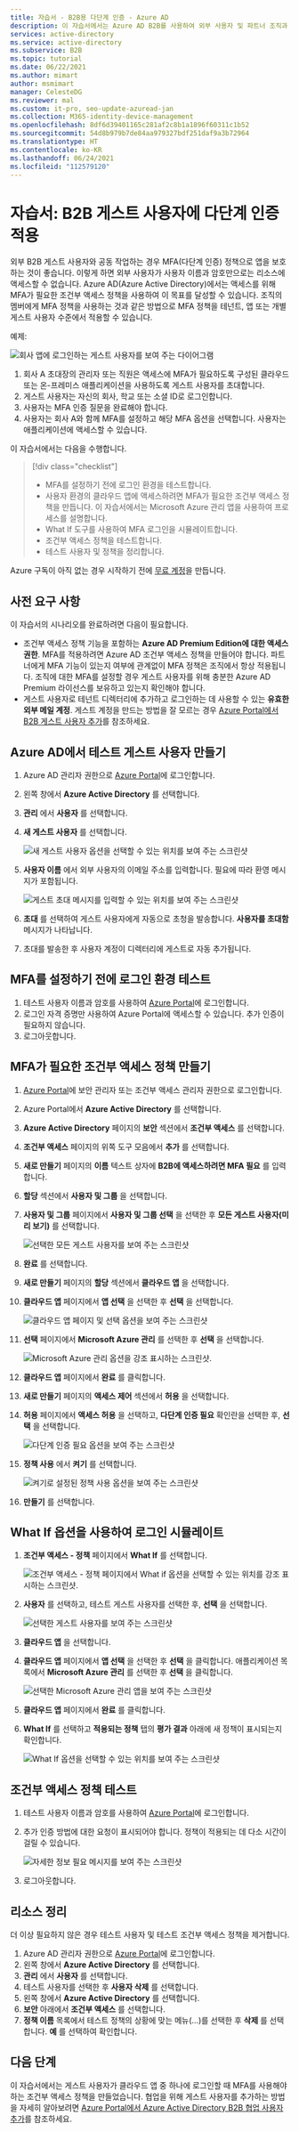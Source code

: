 ```yaml
---
title: 자습서 - B2B용 다단계 인증 - Azure AD
description: 이 자습서에서는 Azure AD B2B를 사용하여 외부 사용자 및 파트너 조직과 협업할 때 MFA(다단계 인증)를 요구하는 방법에 대해 알아봅니다.
services: active-directory
ms.service: active-directory
ms.subservice: B2B
ms.topic: tutorial
ms.date: 06/22/2021
ms.author: mimart
author: msmimart
manager: CelesteDG
ms.reviewer: mal
ms.custom: it-pro, seo-update-azuread-jan
ms.collection: M365-identity-device-management
ms.openlocfilehash: 8df6d39401165c281af2c8b1a1896f60311c1b52
ms.sourcegitcommit: 54d8b979b7de84aa979327bdf251daf9a3b72964
ms.translationtype: HT
ms.contentlocale: ko-KR
ms.lasthandoff: 06/24/2021
ms.locfileid: "112579120"
---
```

# <a name="tutorial-enforce-multi-factor-authentication-for-b2b-guest-users"></a>자습서: B2B 게스트 사용자에 다단계 인증 적용

외부 B2B 게스트 사용자와 공동 작업하는 경우 MFA(다단계 인증) 정책으로 앱을 보호하는 것이 좋습니다. 이렇게 하면 외부 사용자가 사용자 이름과 암호만으로는 리소스에 액세스할 수 없습니다. Azure AD(Azure Active Directory)에서는 액세스를 위해 MFA가 필요한 조건부 액세스 정책을 사용하여 이 목표를 달성할 수 있습니다. 조직의 멤버에게 MFA 정책을 사용하는 것과 같은 방법으로 MFA 정책을 테넌트, 앱 또는 개별 게스트 사용자 수준에서 적용할 수 있습니다.

예제:

![회사 앱에 로그인하는 게스트 사용자를 보여 주는 다이어그램](media/tutorial-mfa/aad-b2b-mfa-example.png)

1. 회사 A 초대장의 관리자 또는 직원은 액세스에 MFA가 필요하도록 구성된 클라우드 또는 온-프레미스 애플리케이션을 사용하도록 게스트 사용자를 초대합니다.
1. 게스트 사용자는 자신의 회사, 학교 또는 소셜 ID로 로그인합니다.
1. 사용자는 MFA 인증 질문을 완료해야 합니다. 
1. 사용자는 회사 A와 함께 MFA를 설정하고 해당 MFA 옵션을 선택합니다. 사용자는 애플리케이션에 액세스할 수 있습니다.

이 자습서에서는 다음을 수행합니다.

> [!div class="checklist"]
> - MFA를 설정하기 전에 로그인 환경을 테스트합니다.
> - 사용자 환경의 클라우드 앱에 액세스하려면 MFA가 필요한 조건부 액세스 정책을 만듭니다. 이 자습서에서는 Microsoft Azure 관리 앱을 사용하여 프로세스를 설명합니다.
> - What If 도구를 사용하여 MFA 로그인을 시뮬레이트합니다.
> - 조건부 액세스 정책을 테스트합니다.
> - 테스트 사용자 및 정책을 정리합니다.

Azure 구독이 아직 없는 경우 시작하기 전에 [무료 계정](https://azure.microsoft.com/free/?WT.mc_id=A261C142F)을 만듭니다.

## <a name="prerequisites"></a>사전 요구 사항

이 자습서의 시나리오를 완료하려면 다음이 필요합니다.

- 조건부 액세스 정책 기능을 포함하는 **Azure AD Premium Edition에 대한 액세스 권한**. MFA를 적용하려면 Azure AD 조건부 액세스 정책을 만들어야 합니다. 파트너에게 MFA 기능이 있는지 여부에 관계없이 MFA 정책은 조직에서 항상 적용됩니다. 조직에 대한 MFA를 설정할 경우 게스트 사용자를 위해 충분한 Azure AD Premium 라이선스를 보유하고 있는지 확인해야 합니다. 
- 게스트 사용자로 테넌트 디렉터리에 추가하고 로그인하는 데 사용할 수 있는 **유효한 외부 메일 계정**. 게스트 계정을 만드는 방법을 잘 모르는 경우 [Azure Portal에서 B2B 게스트 사용자 추가](add-users-administrator.md)를 참조하세요.

## <a name="create-a-test-guest-user-in-azure-ad"></a>Azure AD에서 테스트 게스트 사용자 만들기

1. Azure AD 관리자 권한으로 [Azure Portal](https://portal.azure.com/)에 로그인합니다.
2. 왼쪽 창에서 **Azure Active Directory** 를 선택합니다.
3. **관리** 에서 **사용자** 를 선택합니다.
4. **새 게스트 사용자** 를 선택합니다.

    ![새 게스트 사용자 옵션을 선택할 수 있는 위치를 보여 주는 스크린샷](media/tutorial-mfa/tutorial-mfa-user-3.png)

5. **사용자 이름** 에서 외부 사용자의 이메일 주소를 입력합니다. 필요에 따라 환영 메시지가 포함됩니다.

    ![게스트 초대 메시지를 입력할 수 있는 위치를 보여 주는 스크린샷](media/tutorial-mfa/tutorial-mfa-user-4.png)

6. **초대** 를 선택하여 게스트 사용자에게 자동으로 초청을 발송합니다. **사용자를 초대함** 메시지가 나타납니다.
7. 초대를 발송한 후 사용자 계정이 디렉터리에 게스트로 자동 추가됩니다.

## <a name="test-the-sign-in-experience-before-mfa-setup"></a>MFA를 설정하기 전에 로그인 환경 테스트

1. 테스트 사용자 이름과 암호를 사용하여 [Azure Portal](https://portal.azure.com/)에 로그인합니다.
1. 로그인 자격 증명만 사용하여 Azure Portal에 액세스할 수 있습니다. 추가 인증이 필요하지 않습니다.
1. 로그아웃합니다.

## <a name="create-a-conditional-access-policy-that-requires-mfa"></a>MFA가 필요한 조건부 액세스 정책 만들기

1. [Azure Portal](https://portal.azure.com/)에 보안 관리자 또는 조건부 액세스 관리자 권한으로 로그인합니다.
2. Azure Portal에서 **Azure Active Directory** 를 선택합니다.
3. **Azure Active Directory** 페이지의 **보안** 섹션에서 **조건부 액세스** 를 선택합니다.
4. **조건부 액세스** 페이지의 위쪽 도구 모음에서 **추가** 를 선택합니다.
5. **새로 만들기** 페이지의 **이름** 텍스트 상자에 **B2B에 액세스하려면 MFA 필요** 를 입력합니다.
6. **할당** 섹션에서 **사용자 및 그룹** 을 선택합니다.
7. **사용자 및 그룹** 페이지에서 **사용자 및 그룹 선택** 을 선택한 후 **모든 게스트 사용자(미리 보기)** 를 선택합니다.

    ![선택한 모든 게스트 사용자를 보여 주는 스크린샷](media/tutorial-mfa/tutorial-mfa-policy-6.png)
9. **완료** 를 선택합니다.
10. **새로 만들기** 페이지의 **할당** 섹션에서 **클라우드 앱** 을 선택합니다.
11. **클라우드 앱** 페이지에서 **앱 선택** 을 선택한 후 **선택** 을 선택합니다.

    ![클라우드 앱 페이지 및 선택 옵션을 보여 주는 스크린샷](media/tutorial-mfa/tutorial-mfa-policy-10.png)

12. **선택** 페이지에서 **Microsoft Azure 관리** 를 선택한 후 **선택** 을 선택합니다.

    ![Microsoft Azure 관리 옵션을 강조 표시하는 스크린샷.](media/tutorial-mfa/tutorial-mfa-policy-11.png)

13. **클라우드 앱** 페이지에서 **완료** 를 클릭합니다.
14. **새로 만들기** 페이지의 **액세스 제어** 섹션에서 **허용** 을 선택합니다.
15. **허용** 페이지에서 **액세스 허용** 을 선택하고, **다단계 인증 필요** 확인란을 선택한 후, **선택** 을 선택합니다.

    ![다단계 인증 필요 옵션을 보여 주는 스크린샷](media/tutorial-mfa/tutorial-mfa-policy-13.png)

16. **정책 사용** 에서 **켜기** 를 선택합니다.

    ![켜기로 설정된 정책 사용 옵션을 보여 주는 스크린샷](media/tutorial-mfa/tutorial-mfa-policy-14.png)

17. **만들기** 를 선택합니다.

## <a name="use-the-what-if-option-to-simulate-sign-in"></a>What If 옵션을 사용하여 로그인 시뮬레이트

1. **조건부 액세스 - 정책** 페이지에서 **What If** 를 선택합니다.

    ![조건부 액세스 - 정책 페이지에서 What if 옵션을 선택할 수 있는 위치를 강조 표시하는 스크린샷.](media/tutorial-mfa/tutorial-mfa-whatif-1.png)

2. **사용자** 를 선택하고, 테스트 게스트 사용자를 선택한 후, **선택** 을 선택합니다.

    ![선택한 게스트 사용자를 보여 주는 스크린샷](media/tutorial-mfa/tutorial-mfa-whatif-2.png)

3. **클라우드 앱** 을 선택합니다.
4. **클라우드 앱** 페이지에서 **앱 선택** 을 선택한 후 **선택** 을 클릭합니다. 애플리케이션 목록에서 **Microsoft Azure 관리** 를 선택한 후 **선택** 을 클릭합니다.

    ![선택한 Microsoft Azure 관리 앱을 보여 주는 스크린샷](media/tutorial-mfa/tutorial-mfa-whatif-3.png)

5. **클라우드 앱** 페이지에서 **완료** 를 클릭합니다.
6. **What If** 를 선택하고 **적용되는 정책** 탭의 **평가 결과** 아래에 새 정책이 표시되는지 확인합니다.

    ![What If 옵션을 선택할 수 있는 위치를 보여 주는 스크린샷](media/tutorial-mfa/tutorial-mfa-whatif-4.png)

## <a name="test-your-conditional-access-policy"></a>조건부 액세스 정책 테스트

1. 테스트 사용자 이름과 암호를 사용하여 [Azure Portal](https://portal.azure.com/)에 로그인합니다.
2. 추가 인증 방법에 대한 요청이 표시되어야 합니다. 정책이 적용되는 데 다소 시간이 걸릴 수 있습니다.

    ![자세한 정보 필요 메시지를 보여 주는 스크린샷](media/tutorial-mfa/mfa-required.png)

3. 로그아웃합니다.

## <a name="clean-up-resources"></a>리소스 정리

더 이상 필요하지 않은 경우 테스트 사용자 및 테스트 조건부 액세스 정책을 제거합니다.

1. Azure AD 관리자 권한으로 [Azure Portal](https://portal.azure.com/)에 로그인합니다.
2. 왼쪽 창에서 **Azure Active Directory** 를 선택합니다.
3. **관리** 에서 **사용자** 를 선택합니다.
4. 테스트 사용자를 선택한 후 **사용자 삭제** 를 선택합니다.
5. 왼쪽 창에서 **Azure Active Directory** 를 선택합니다.
6. **보안** 아래에서 **조건부 액세스** 를 선택합니다.
7. **정책 이름** 목록에서 테스트 정책의 상황에 맞는 메뉴(…)를 선택한 후 **삭제** 를 선택합니다. **예** 를 선택하여 확인합니다.

## <a name="next-steps"></a>다음 단계

이 자습서에서는 게스트 사용자가 클라우드 앱 중 하나에 로그인할 때 MFA를 사용해야 하는 조건부 액세스 정책을 만들었습니다. 협업을 위해 게스트 사용자를 추가하는 방법을 자세히 알아보려면 [Azure Portal에서 Azure Active Directory B2B 협업 사용자 추가](add-users-administrator.md)를 참조하세요.
